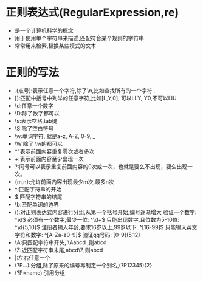 # 正则表达式(RegularExpression,re)
- 是一个计算机科学的概念
- 用于使用单个字符串来描述,匹配符合某个规则的字符串
- 常常用来检索,替换某些模式的文本

# 正则的写法
- .(点号):表示任意一个字符,除了\n,比如查找所有的一个字符 \.
- []:匹配中括号中列举的任意字符,比如[L,Y,0], 可以LLY, Y0,不可以LIU
- \d:任意一个数字
- \D:除了数字都可以
- \s:表示空格,tab键
- \S:除了空白符号
- \w:单词字符, 就是a-z, A-Z, 0-9, _
- \W:除了  \w的都可以
- *"表示前面内容重复零次或者多次
- +:表示前面内容至少出现一次
- ?:问号可以表示重复前面内容的0次或一次，也就是要么不出现，要么出现一次。
- {m,n}:允许前面内容出现最少m次,最多n次
- ^:匹配字符串的开始
- $:匹配字符串的结尾
- \b:匹配单词的边界
- ():对正则表达式内容进行分组,从第一个括号开始,编号逐渐增大
    验证一个数字: ^\d$
    必须有一个数字,最少一位: ^\d+$
    只能出现数字,且位数为5-10位: ^\d{5,10}$
    注册者输入年龄,要求16岁以上,99岁以下: ^[16-99]$
    只能输入英文字符和数字: ^[A-Za-z0-9]$
    验证qq号码: [0-9]{5,12}
- \A:只匹配字符串开头, \Aabcd ,则abcd
- \Z:近匹配字符串末尾,abcd\Z,则abcd
- |:左右任意一个
- (?P<name>...):分组,除了原来的编号再制定一个别名,(?P<id>12345){2}
- (?P=name):引用分组